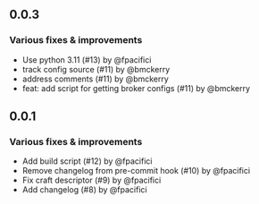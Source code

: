 ## 0.0.3

### Various fixes & improvements

- Use python 3.11 (#13) by @fpacifici
- track config source (#11) by @bmckerry
- address comments (#11) by @bmckerry
- feat: add script for getting broker configs (#11) by @bmckerry

## 0.0.1

### Various fixes & improvements

- Add build script (#12) by @fpacifici
- Remove changelog from pre-commit hook (#10) by @fpacifici
- Fix craft descriptor (#9) by @fpacifici
- Add changelog (#8) by @fpacifici

